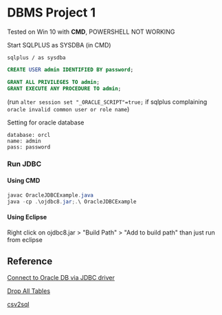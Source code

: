 # DBMS Project 1
Tested on Win 10 with **CMD**, POWERSHELL NOT WORKING

Start SQLPLUS as SYSDBA (in CMD)
```
sqlplus / as sysdba
```
```sql
CREATE USER admin IDENTIFIED BY password;

GRANT ALL PRIVILEGES TO admin;
GRANT EXECUTE ANY PROCEDURE TO admin;
```
(run `alter session set "_ORACLE_SCRIPT"=true;` if sqlplus complaining `oracle invalid common user or role name`)

Setting for oracle database
```
database: orcl
name: admin
pass: password
```

### Run JDBC
#### Using CMD
```java
javac OracleJDBCExample.java
java -cp .\ojdbc8.jar;.\ OracleJDBCExample
```
#### Using Eclipse
Right click on ojdbc8.jar > "Build Path" > "Add to build path"
than just run from eclipse
## Reference
[Connect to Oracle DB via JDBC driver](http://www.mkyong.com/jdbc/connect-to-oracle-db-via-jdbc-driver-java/)

[Drop All Tables](http://www.jochenhebbrecht.be/site/2010-05-10/database/drop-all-tables-in-oracle-db-scheme)

[csv2sql](http://csv2mysql.patrotsky.com/index.php)
